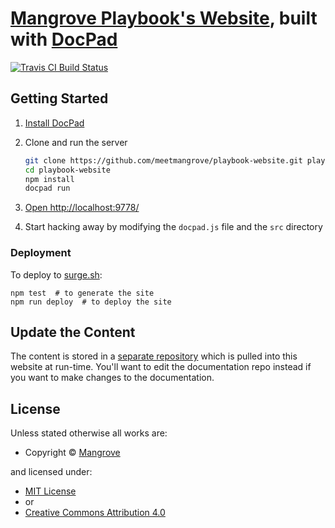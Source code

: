 # [Mangrove Playbook's Website](https://playbook.mangrove.io), built with [DocPad](https://docpad.org)

<!-- BADGES/ -->

<span class="badge-travisci"><a href="http://travis-ci.org/meetmangrove/playbook-website" title="Check this project's build status on TravisCI"><img src="https://img.shields.io/travis/meetmangrove/playbook-website/master.svg" alt="Travis CI Build Status" /></a></span>

<!-- /BADGES -->


## Getting Started

1. [Install DocPad](http://docpad.org/install)

1. Clone and run the server

	``` bash
	git clone https://github.com/meetmangrove/playbook-website.git playbook-website
	cd playbook-website
	npm install
	docpad run
	```

1. [Open http://localhost:9778/](http://localhost:9778/)

1. Start hacking away by modifying the `docpad.js` file and the `src` directory


### Deployment

To deploy to [surge.sh](https://surge.sh):

```
npm test  # to generate the site
npm run deploy  # to deploy the site
```


## Update the Content

The content is stored in a [separate repository](https://github.com/meetmangrove/playbook) which is pulled into this website at run-time. You'll want to edit the documentation repo instead if you want to make changes to the documentation.


<!-- LICENSE/ -->

<h2>License</h2>

Unless stated otherwise all works are:

<ul><li>Copyright &copy; <a href="https://mangrove.io">Mangrove</a></li></ul>

and licensed under:

<ul><li><a href="http://spdx.org/licenses/MIT.html">MIT License</a></li>
<li>or</li>
<li><a href="http://spdx.org/licenses/CC-BY-4.0.html">Creative Commons Attribution 4.0</a></li></ul>

<!-- /LICENSE -->
